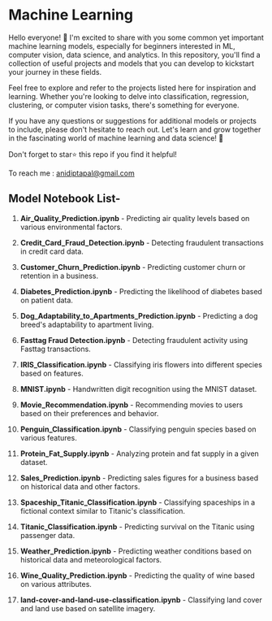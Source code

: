 # Machine Learning 

Hello everyone! 👋 I'm excited to share with you some common yet important machine learning models, especially for beginners interested in ML, computer vision, data science, and analytics. In this repository, you'll find a collection of useful projects and models that you can develop to kickstart your journey in these fields.

Feel free to explore and refer to the projects listed here for inspiration and learning. Whether you're looking to delve into classification, regression, clustering, or computer vision tasks, there's something for everyone.

If you have any questions or suggestions for additional models or projects to include, please don't hesitate to reach out. Let's learn and grow together in the fascinating world of machine learning and data science! 🚀

Don't forget to star⭐ this repo if you find it helpful!

To reach me : anidiptapal@gmail.com

## Model Notebook List-

1. **Air_Quality_Prediction.ipynb** - Predicting air quality levels based on various environmental factors.

2. **Credit_Card_Fraud_Detection.ipynb** - Detecting fraudulent transactions in credit card data.

3. **Customer_Churn_Prediction.ipynb** - Predicting customer churn or retention in a business.

4. **Diabetes_Prediction.ipynb** - Predicting the likelihood of diabetes based on patient data.

5. **Dog_Adaptability_to_Apartments_Prediction.ipynb** - Predicting a dog breed's adaptability to apartment living.

6. **Fasttag Fraud Detection.ipynb** - Detecting fraudulent activity using Fasttag transactions.

7. **IRIS_Classification.ipynb** - Classifying iris flowers into different species based on features.

8. **MNIST.ipynb** - Handwritten digit recognition using the MNIST dataset.

9. **Movie_Recommendation.ipynb** - Recommending movies to users based on their preferences and behavior.

10. **Penguin_Classification.ipynb** - Classifying penguin species based on various features.

11. **Protein_Fat_Supply.ipynb** - Analyzing protein and fat supply in a given dataset.

12. **Sales_Prediction.ipynb** - Predicting sales figures for a business based on historical data and other factors.

13. **Spaceship_Titanic_Classification.ipynb** - Classifying spaceships in a fictional context similar to Titanic's classification.

14. **Titanic_Classification.ipynb** - Predicting survival on the Titanic using passenger data.

15. **Weather_Prediction.ipynb** - Predicting weather conditions based on historical data and meteorological factors.

16. **Wine_Quality_Prediction.ipynb** - Predicting the quality of wine based on various attributes.

17. **land-cover-and-land-use-classification.ipynb** - Classifying land cover and land use based on satellite imagery.
